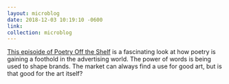```yaml
---
layout: microblog
date: 2018-12-03 10:19:10 -0600
link: 
collection: microblog
---
```

[This episoide of Poetry Off the Shelf](https://overcast.fm/+CyhxOD_A) is a fascinating look at how poetry is gaining a foothold in the advertising world. The power of words is being used to shape brands. The market can always find a use for good art, but is that good for the art itself?
